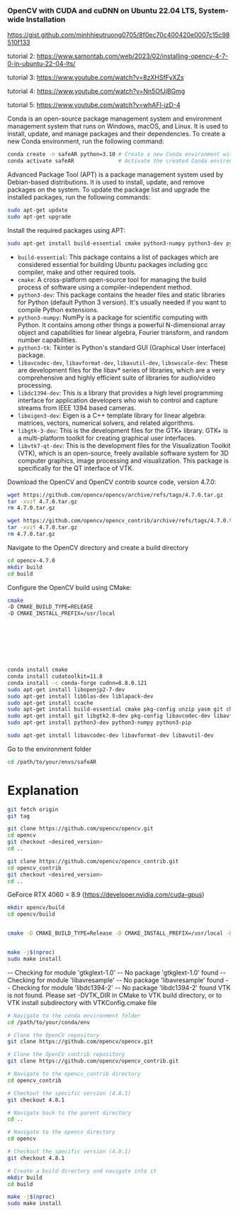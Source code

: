 ### OpenCV with CUDA and cuDNN on Ubuntu 22.04 LTS, System-wide Installation

https://gist.github.com/minhhieutruong0705/8f0ec70c400420e0007c15c98510f133

tutorial 2:
https://www.samontab.com/web/2023/02/installing-opencv-4-7-0-in-ubuntu-22-04-lts/ 

tutorial 3:
https://www.youtube.com/watch?v=8zXHSfFyXZs

tutorial 4:
https://www.youtube.com/watch?v=Nn5OfJjBGmg

tutorial 5:
https://www.youtube.com/watch?v=whAFl-izD-4

Conda is an open-source package management system and environment management system that runs on Windows, macOS, and Linux. It is used to install, update, and manage packages and their dependencies. 
To create a new Conda environment, run the following command:

```bash
conda create -n safeAR python=3.10 # Create a new Conda environment with Python 3.10
conda activate safeAR              # Activate the created Conda environment
```

Advanced Package Tool (APT) is a package management system used by Debian-based distributions. It is used to install, update, and remove packages on the system. To update the package list and upgrade the installed packages, run the following commands:

```bash
sudo apt-get update
sudo apt-get upgrade
```

Install the required packages using APT:
```bash
sudo apt-get install build-essential cmake python3-numpy python3-dev python3-tk libavcodec-dev libavformat-dev libavutil-dev libswscale-dev libdc1394-dev libeigen3-dev libgtk-3-dev libvtk7-qt-dev
```

- `build-essential`: This package contains a list of packages which are considered essential for building Ubuntu packages including gcc compiler, make and other required tools.
- `cmake`: A cross-platform open-source tool for managing the build process of software using a compiler-independent method.
- `python3-dev`: This package contains the header files and static libraries for Python (default Python 3 version). It's usually needed if you want to compile Python extensions.
- `python3-numpy`: NumPy is a package for scientific computing with Python. It contains among other things a powerful N-dimensional array object and capabilities for linear algebra, Fourier transform, and random number capabilities.
- `python3-tk`: Tkinter is Python's standard GUI (Graphical User Interface) package.
- `libavcodec-dev`, `libavformat-dev`, `libavutil-dev`, `libswscale-dev`: These are development files for the libav* series of libraries, which are a very comprehensive and highly efficient suite of libraries for audio/video processing.
- `libdc1394-dev`: This is a library that provides a high level programming interface for application developers who wish to control and capture streams from IEEE 1394 based cameras.
- `libeigen3-dev`: Eigen is a C++ template library for linear algebra: matrices, vectors, numerical solvers, and related algorithms.
- `libgtk-3-dev`: This is the development files for the GTK+ library. GTK+ is a multi-platform toolkit for creating graphical user interfaces.
- `libvtk7-qt-dev`: This is the development files for the Visualization Toolkit (VTK), which is an open-source, freely available software system for 3D computer graphics, image processing and visualization. This package is specifically for the QT interface of VTK.


Download the OpenCV and OpenCV contrib source code, version 4.7.0:
```bash
wget https://github.com/opencv/opencv/archive/refs/tags/4.7.0.tar.gz
tar -xvzf 4.7.0.tar.gz
rm 4.7.0.tar.gz

wget https://github.com/opencv/opencv_contrib/archive/refs/tags/4.7.0.tar.gz
tar -xvzf 4.7.0.tar.gz
rm 4.7.0.tar.gz
```

Navigate to the OpenCV directory and create a build directory
```bash 
cd opencv-4.7.0
mkdir build
cd build
```

Configure the OpenCV build using CMake:
```bash
cmake 
-D CMAKE_BUILD_TYPE=RELEASE
-D CMAKE_INSTALL_PREFIX=/usr/local


```
```bash







conda install cmake
conda install cudatoolkit=11.8
conda install -c conda-forge cudnn=8.8.0.121
sudo apt-get install libopenjp2-7-dev
sudo apt-get install libblas-dev liblapack-dev
sudo apt-get install ccache
sudo apt-get install build-essential cmake pkg-config unzip yasm git checkinstall  # generic tools
sudo apt-get install git libgtk2.0-dev pkg-config libavcodec-dev libavformat-dev libswscale-dev  # required
sudo apt-get install python3-dev python3-numpy python3-pip

sudo apt-get install libavcodec-dev libavformat-dev libavutil-dev
```
Go to the environment folder

```bash
cd /path/to/your/envs/safeAR
```
# Explanation
```bash
git fetch origin
git tag
```
```bash
git clone https://github.com/opencv/opencv.git
cd opencv
git checkout <desired_version>
cd ..

git clone https://github.com/opencv/opencv_contrib.git
cd opencv_contrib
git checkout <desired_version>
cd ..
```

GeForce RTX 4060 =	8.9 (https://developer.nvidia.com/cuda-gpus)

```bash
mkdir opencv/build
cd opencv/build


cmake -D CMAKE_BUILD_TYPE=Release -D CMAKE_INSTALL_PREFIX=/usr/local -D OPENCV_EXTRA_MODULES_PATH=~/miniconda3/envs/safeAR/opencv_contrib/modules/ -D PYTHON3_EXECUTABLE=~/miniconda3/envs/safeAR/bin/python3 -D PYTHON3_INCLUDE_DIR=~/miniconda3/envs/safeAR/include/python3.10/ -D PYTHON3_INCLUDE_DIR2=~/miniconda3/envs/safeAR/include/python3.10/ -D PYTHON3_LIBRARY=~/miniconda3/envs/safeAR/lib/libpython3.10.so -D PYTHON3_NUMPY_INCLUDE_DIRS=~/miniconda3/envs/safeAR/lib/python3.10/site-packages/numpy/core/include/ -D OPENCV_GENERATE_PKGCONFIG=ON -D OPENCV_PC_FILE_NAME=opencv.pc -D WITH_CUDA=ON -D WITH_CUDNN=ON -D OPENCV_DNN_CUDA=ON -D CUDA_TOOLKIT_ROOT_DIR=~/usr/local/cuda-11.8 -D CUDA_NVCC_EXECUTABLE=/usr/local/cuda-11.8/bin/nvcc -D CUDA_ARCH_BIN=8.9 -D ENABLE_FAST_MATH=ON -D CUDA_FAST_MATH=ON -D WITH_CUFFT=ON -D WITH_CUBLAS=ON -D WITH_V4L=ON -D WITH_OPENCL=ON -D WITH_OPENGL=ON -D WITH_GSTREAMER=ON -D WITH_TBB=ON ..


make -j$(nproc)
sudo make install

```
-- Checking for module 'gtkglext-1.0'
--   No package 'gtkglext-1.0' found
-- Checking for module 'libavresample'
--   No package 'libavresample' found
-- Checking for module 'libdc1394-2'
--   No package 'libdc1394-2' found
 VTK is not found. Please set -DVTK_DIR in CMake to VTK build directory, or to VTK install subdirectory with VTKConfig.cmake file
```bash
# Navigate to the conda environment folder
cd /path/to/your/conda/env

# Clone the OpenCV repository
git clone https://github.com/opencv/opencv.git

# Clone the OpenCV contrib repository
git clone https://github.com/opencv/opencv_contrib.git

# Navigate to the opencv_contrib directory
cd opencv_contrib

# Checkout the specific version (4.8.1)
git checkout 4.8.1

# Navigate back to the parent directory
cd ..

# Navigate to the opencv directory
cd opencv

# Checkout the specific version (4.8.1)
git checkout 4.8.1

# Create a build directory and navigate into it
mkdir build
cd build

make -j$(nproc)
sudo make install
```

